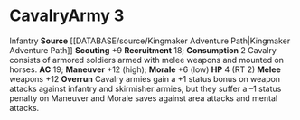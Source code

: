 ﻿---
ac: '19'
hp: '4'
id: '2'
level: '3'
name: Cavalry
rarity: Common
source: '[[DATABASE/source/Kingmaker Adventure Path|Kingmaker Adventure Path]]'
trait:
- '[[DATABASE/trait/Infantry|Infantry]]'
type: Warfare Army

---
# Cavalry<span class="item-type">Army 3</span>

<span class="item-trait">Infantry</span>
**Source** [[DATABASE/source/Kingmaker Adventure Path|Kingmaker Adventure Path]]
**Scouting** +9
**Recruitment** 18; **Consumption** 2
Cavalry consists of armored soldiers armed with melee weapons and mounted on horses.
**AC** 19; **Maneuver** +12 (high); **Morale** +6 (low)
**HP** 4 (RT 2)
**Melee** weapons +12
**Overrun** Cavalry armies gain a +1 status bonus on weapon attacks against infantry and skirmisher armies, but they suffer a –1 status penalty on Maneuver and Morale saves against area attacks and mental attacks.
